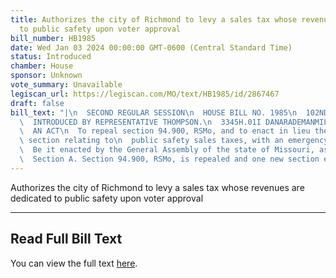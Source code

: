 ```yaml
---
title: Authorizes the city of Richmond to levy a sales tax whose revenues are dedicated
  to public safety upon voter approval
bill_number: HB1985
date: Wed Jan 03 2024 00:00:00 GMT-0600 (Central Standard Time)
status: Introduced
chamber: House
sponsor: Unknown
vote_summary: Unavailable
legiscan_url: https://legiscan.com/MO/text/HB1985/id/2867467
draft: false
bill_text: "|\n  SECOND REGULAR SESSION\n  HOUSE BILL NO. 1985\n  102ND GENERAL ASSEMBLY\n\
  \  INTRODUCED BY REPRESENTATIVE THOMPSON.\n  3345H.01I DANARADEMANMILLER,ChiefClerk\n\
  \  AN ACT\n  To repeal section 94.900, RSMo, and to enact in lieu thereof one new\
  \ section relating to\n  public safety sales taxes, with an emergency clause.\n\
  \  Be it enacted by the General Assembly of the state of Missouri, as follows:\n\
  \  Section A. Section 94.900, RSMo, is repealed and one new section enacted in lieu"
---
```

Authorizes the city of Richmond to levy a sales tax whose revenues are dedicated to public safety upon voter approval

---

## Read Full Bill Text

You can view the full text [here](https://legiscan.com/MO/text/HB1985/id/2867467).
